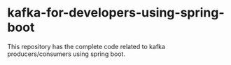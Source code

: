 # kafka-for-developers-using-spring-boot
This repository has the complete code related to kafka producers/consumers using spring boot.
